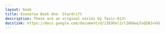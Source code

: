 ```yaml
---
layout: book
title: Exoverse Book One- Stardrift
description: These are an original series by Toxic-013!
docslink: https://docs.google.com/document/d/13E9Onl2rl1HG6wLFoQIWJvVGLjlBwq56Lwb0eEBTOF8/edit?usp=sharing
---
```

